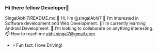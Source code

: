### Hi there fellow Developer👋

SingalAbhi7/README.md
👋 Hi, I’m @singalAbhi7
👀 I’m interested in Software development and Web Development.
🌱 I’m currently learning Android Development.
💞️ I’m looking to collaborate on anything interesting.
📫 How to reach me abhi.singal7@gmail.com
- ⚡ Fun fact: I love Driving!
